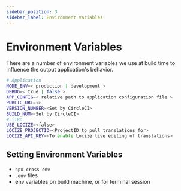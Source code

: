 ```yaml
---
sidebar_position: 3
sidebar_label: Environment Variables
---
```

# Environment Variables

There are a number of environment variables we use at build time to influence the output application's behavior.

```bash
# Application
NODE_ENV=< production | development >
DEBUG=< true | false >
APP_CONFIG=< relative path to application configuration file >
PUBLIC_URL=<>
VERSION_NUMBER=<Set by CircleCI>
BUILD_NUM=<Set by CircleCI>
# i18n
USE_LOCIZE=<false>
LOCIZE_PROJECTID=<ProjectID to pull translations for>
LOCIZE_API_KEY=<To enable Locize live editing of translations>
```

## Setting Environment Variables

- `npx cross-env`
- `.env` files
- env variables on build machine, or for terminal session

